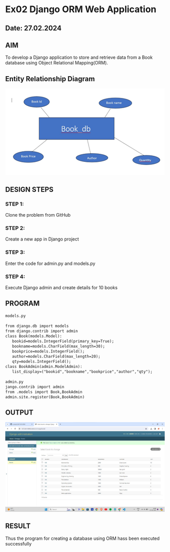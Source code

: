 # Ex02 Django ORM Web Application
## Date: 27.02.2024

## AIM
To develop a Django application to store and retrieve data from a Book database using Object Relational Mapping(ORM).

## Entity Relationship Diagram
![Alt text](<WhatsApp Image 2024-02-29 at 13.54.08_fb9576a0.jpg>)

## DESIGN STEPS

### STEP 1:
Clone the problem from GitHub

### STEP 2:
Create a new app in Django project

### STEP 3:
Enter the code for admin.py and models.py

### STEP 4:
Execute Django admin and create details for 10 books

## PROGRAM

```
models.py

from django.db import models
from django.contrib import admin
class Book(models.Model):
   bookid=models.IntegerField(primary_key=True);
   bookname=models.CharField(max_length=30);
   bookprice=models.IntegerField();
   author=models.CharField(max_length=20);
   qty=models.IntegerField();
class BookAdmin(admin.ModelAdmin):
   list_display=("bookid","bookname","bookprice","author","qty");

admin.py
jango.contrib import admin
from .models import Book,BookAdmin
admin.site.register(Book,BookAdmin)

```

## OUTPUT
![alt text](<WhatsApp Image 2024-03-01 at 08.10.35_9238ecef.jpg>)


## RESULT
Thus the program for creating a database using ORM hass been executed successfully
